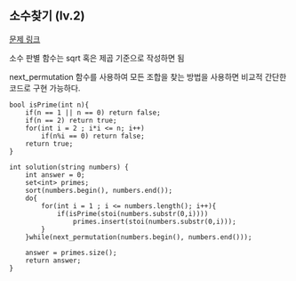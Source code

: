 ## 소수찾기 (lv.2)

[문제 링크](https://programmers.co.kr/learn/courses/30/lessons/42839)


소수 판별 함수는 sqrt 혹은 제곱 기준으로 작성하면 됨

next_permutation 함수를 사용하여 모든 조합을 찾는 방법을 사용하면 비교적 간단한 코드로 구현 가능하다.



```
bool isPrime(int n){
    if(n == 1 || n == 0) return false;
    if(n == 2) return true;
    for(int i = 2 ; i*i <= n; i++)
        if(n%i == 0) return false;
    return true;
}

int solution(string numbers) {
    int answer = 0;    
    set<int> primes;       
    sort(numbers.begin(), numbers.end());        
    do{
        for(int i = 1 ; i <= numbers.length(); i++){            
            if(isPrime(stoi(numbers.substr(0,i))))
                primes.insert(stoi(numbers.substr(0,i)));            
        }
    }while(next_permutation(numbers.begin(), numbers.end()));
    
    answer = primes.size();
    return answer;
}
```